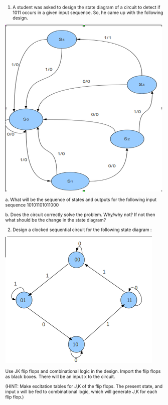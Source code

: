  1. A student was asked to design the state diagram of a circuit to detect if 1011 occurs in a given input sequence. So, he came up with the following design. 

<img src="images/state_diagram.png">


a. What will be the sequence of states and outputs for the following input sequence 10101101011000

b. Does the circuit correctly solve the problem. Why/why not? If not then what should be the change in the state diagram?


2. Design a clocked sequential circuit for the following state diagram : 

<img src="images/state_diagram2.png">

Use JK flip flops and combinational logic in the design. Import the flip flops as black boxes. There will be an input x to the circuit.

(HINT: Make excitation tables for J,K of the flip flops. The present state, and input x will be fed to combinational logic, which will generate J,K for each flip flop.)